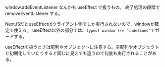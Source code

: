 window.addEventListener なんかも useEffect で扱うもの。
終了処理の段階で removeEventListener する。

NextJSだとuseEffectはクライアント側でしか実行されないので、windowが確定で使える。
useEffect以外の部分では、`typeof window !== 'undefined'`でガードする。

useEffectを扱うときは配列やオブジェクトに注意する。空配列やオブジェクトと初期化していたりすると同じに見えても違うので何度も実行されることがある。
